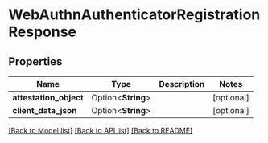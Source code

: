 # WebAuthnAuthenticatorRegistrationResponse

## Properties

Name | Type | Description | Notes
------------ | ------------- | ------------- | -------------
**attestation_object** | Option<**String**> |  | [optional]
**client_data_json** | Option<**String**> |  | [optional]

[[Back to Model list]](../README.md#documentation-for-models) [[Back to API list]](../README.md#documentation-for-api-endpoints) [[Back to README]](../README.md)


